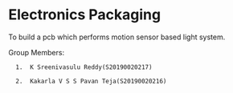 # Electronics Packaging 
To build a pcb which performs motion sensor based light system.

Group Members: 

      1.  K Sreenivasulu Reddy(S20190020217)

      2.  Kakarla V S S Pavan Teja(S20190020216) 
